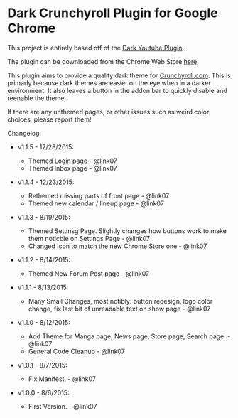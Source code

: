 # Dark Crunchyroll Plugin for Google Chrome
This project is entirely based off of the [Dark Youtube Plugin](https://github.com/stormbreakerbg/Dark-youtube-plugin-chrome).

The plugin can be downloaded from the Chrome Web Store [here](https://chrome.google.com/webstore/detail/dark-skin-for-crunchyroll/agjiicokbioponboibkfhfgmhcacafph?hl=en-US&gl=US).

This plugin aims to provide a quality dark theme for [Crunchyroll.com](http://crunchyroll.com).  This is primarly because dark themes are easier on the eye when in a darker environment.
It also leaves a button in the addon bar to quickly disable and reenable the theme.

If there are any unthemed pages, or other issues such as weird color choices, please report them!

Changelog:

* v1.1.5 - 12/28/2015:
  * Themed Login page - @link07
  * Themed Inbox page - @link07
  
* v1.1.4 - 12/23/2015:
  * Rethemed missing parts of front page - @link07
  * Themed new calendar / lineup page - @link07
  
* v1.1.3 - 8/19/2015:
  * Themed Settinsg Page.  Slightly changes how buttons work to make them noticble on Settings Page - @link07
  * Changed Icon to match the new Chrome Store one - @link07
  
* v1.1.2 - 8/14/2015:
  * Themed New Forum Post page - @link07

* v1.1.1 - 8/13/2015:
  * Many Small Changes, most notibly: button redesign, logo color change, fix last bit of unreadable text on show page - @link07

* v1.1.0 - 8/12/2015:
  * Add Theme for Manga page, News page, Store page, Search page. - @link07
  * General Code Cleanup - @link07

* v1.0.1 - 8/7/2015:
  * Fix Manifest. - @link07

* v1.0.0 - 8/6/2015:
  * First Version. - @link07
